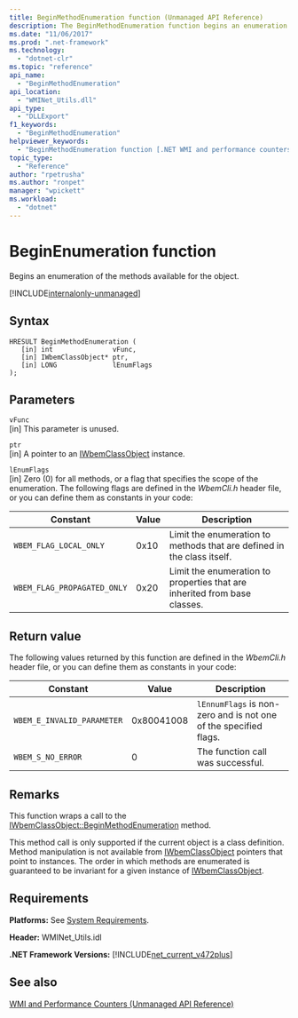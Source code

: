 ```yaml
---
title: BeginMethodEnumeration function (Unmanaged API Reference)
description: The BeginMethodEnumeration function begins an enumeration of the object's methods
ms.date: "11/06/2017"
ms.prod: ".net-framework"
ms.technology: 
  - "dotnet-clr"
ms.topic: "reference"
api_name: 
  - "BeginMethodEnumeration"
api_location: 
  - "WMINet_Utils.dll"
api_type: 
  - "DLLExport"
f1_keywords: 
  - "BeginMethodEnumeration"
helpviewer_keywords: 
  - "BeginMethodEnumeration function [.NET WMI and performance counters]"
topic_type: 
  - "Reference"
author: "rpetrusha"
ms.author: "ronpet"
manager: "wpickett"
ms.workload: 
  - "dotnet"
---
```

# BeginEnumeration function
Begins an enumeration of the methods available for the object.  

[!INCLUDE[internalonly-unmanaged](../../../../includes/internalonly-unmanaged.md)]
    
## Syntax  
  
``` 
HRESULT BeginMethodEnumeration (
   [in] int               vFunc, 
   [in] IWbemClassObject* ptr, 
   [in] LONG              lEnumFlags
); 
```  

## Parameters

`vFunc`  
[in] This parameter is unused.

`ptr`  
[in] A pointer to an [IWbemClassObject](https://msdn.microsoft.com/library/aa391433%28v=vs.85%29.aspx) instance.

`lEnumFlags`  
[in] Zero (0) for all methods, or a flag that specifies the scope of the enumeration. The following flags are defined in the *WbemCli.h* header file, or you can define them as constants in your code:

Constant  |Value  |Description  |
|---------|---------|---------|
| `WBEM_FLAG_LOCAL_ONLY` | 0x10 | Limit the enumeration to methods that are defined in the class itself. |
| `WBEM_FLAG_PROPAGATED_ONLY` |  0x20 | Limit the enumeration to properties that are inherited from base classes. |

## Return value

The following values returned by this function are defined in the *WbemCli.h* header file, or you can define them as constants in your code:

|Constant  |Value  |Description  |
|---------|---------|---------|
|`WBEM_E_INVALID_PARAMETER` | 0x80041008 | `lEnnumFlags` is non-zero and is not one of the specified flags. |
|`WBEM_S_NO_ERROR` | 0 | The function call was successful.  |
  
## Remarks

This function wraps a call to the [IWbemClassObject::BeginMethodEnumeration](https://msdn.microsoft.com/library/aa391435(v=vs.85).aspx) method.

This method call is only supported if the current object is a class definition. Method manipulation is not available from [IWbemClassObject](https://msdn.microsoft.com/library/aa391433%28v=vs.85%29.aspx) pointers that point to instances. The order in which methods are enumerated is guaranteed to be invariant for a given instance of [IWbemClassObject](https://msdn.microsoft.com/library/aa391433%28v=vs.85%29.aspx).

## Requirements  
 **Platforms:** See [System Requirements](../../../../docs/framework/get-started/system-requirements.md).  
  
 **Header:** WMINet_Utils.idl  
  
 **.NET Framework Versions:** [!INCLUDE[net_current_v472plus](../../../../includes/net-current-v472plus.md)]  
  
## See also  
[WMI and Performance Counters (Unmanaged API Reference)](index.md)
